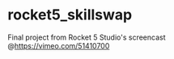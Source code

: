 rocket5_skillswap
=================

Final project from Rocket 5 Studio's screencast @https://vimeo.com/51410700
